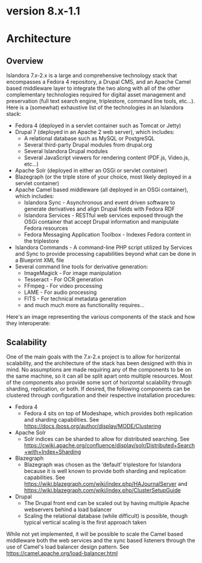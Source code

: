# version 8.x-1.1

# Architecture

## Overview

Islandora 7.x-2.x is a large and comprehensive technology stack that encompasses a Fedora 4 repository, a Drupal CMS, and an Apache Camel based middleware layer to integrate the two along with all of the other complementary technologies required for digital asset management and preservation (full text search engine, triplestore, command line tools, etc...).  Here is a (somewhat) exhaustive list of the technologies in an Islandora stack:

- Fedora 4 (deployed in a servlet container such as Tomcat or Jetty)
- Drupal 7 (deployed in an Apache 2 web server), which includes:
    - A relational database such as MySQL or PostgreSQL
    - Several third-party Drupal modules from drupal.org
    - Several Islandora Drupal modules
    - Several JavaScript viewers for rendering content (PDF.js, Video.js, etc...)
- Apache Solr (deployed in either an OSGi or servlet container)
- Blazegraph (or the triple store of your choice, most likely deployed in a servlet container)
- Apache Camel based middleware (all deployed in an OSGi container), which includes:
    - Islandora Sync - Asynchronous and event driven software to generate derivatives and align Drupal fields with Fedora RDF
    - Islandora Services - RESTful web services exposed through the OSGi container that accept Drupal information and manipulate Fedora resources
    - Fedora Messaging Application Toolbox - Indexes Fedora content in the triplestore
- Islandora Commands - A command-line PHP script utilized by Services and Sync to provide processing capabilities beyond what can be done in a Blueprint XML file
- Several command line tools for derivative generation:
    - ImageMagick - For image manipulation
    - Tesseract - For OCR generation
    - FFmpeg - For video processing
    - LAME - For audio processing
    - FITS - For technical metadata generation
    - and much much more as functionality requires...

Here's an image representing the various components of the stack and how they interoperate:

## Scalability

One of the main goals with the 7.x-2.x project is to allow for horizontal scalability, and the architecture of the stack has been designed with this in mind.  No assumptions are made requiring any of the components to be on the same machine, so it can all be split apart onto multiple resources.  Most of the components also provide some sort of horizontal scalability through sharding, replication, or both.  If desired, the following components can be clustered through configuration and their respective installation procedures:

- Fedora 4
    - Fedora 4 sits on top of Modeshape, which provides both replication and sharding capabilities.  See https://docs.jboss.org/author/display/MODE/Clustering
- Apache Solr
    - Solr indices can be sharded to allow for distributed searching. See https://cwiki.apache.org/confluence/display/solr/Distributed+Search+with+Index+Sharding
- Blazegraph
    - Blazegraph was chosen as the ‘default’ triplestore for Islandora because it is well known to provide both sharding and replication capabilities.  See https://wiki.blazegraph.com/wiki/index.php/HAJournalServer and  https://wiki.blazegraph.com/wiki/index.php/ClusterSetupGuide
- Drupal
    - The Drupal front end can be scaled out by having multiple Apache webservers behind a load balancer
    - Scaling the relational database (while difficult) is possible, though typical vertical scaling is the first approach taken

While not yet implemented, it will be possible to scale the Camel based middleware both the web services and the sync based listeners through the use of Camel's load balancer design pattern. See https://camel.apache.org/load-balancer.html
